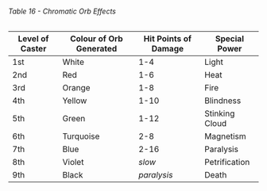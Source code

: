 ###### Table 16 - Chromatic Orb Effects

| Level of Caster | Colour of Orb Generated | Hit Points of Damage | Special Power  |
| --------------- | ----------------------- | -------------------- | -------------- |
| 1st             | White                   | 1-4                  | Light          |
| 2nd             | Red                     | 1-6                  | Heat           |
| 3rd             | Orange                  | 1-8                  | Fire           |
| 4th             | Yellow                  | 1-10                 | Blindness      |
| 5th             | Green                   | 1-12                 | Stinking Cloud |
| 6th             | Turquoise               | 2-8                  | Magnetism      |
| 7th             | Blue                    | 2-16                 | Paralysis      |
| 8th             | Violet                  | *slow*               | Petrification  |
| 9th             | Black                   | *paralysis*          | Death          |
